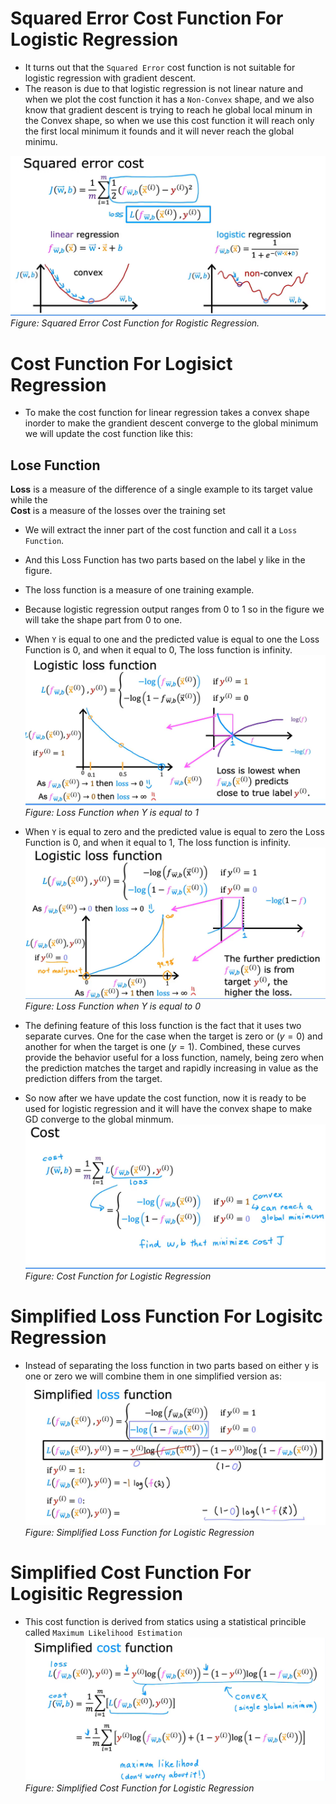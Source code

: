 # Squared Error Cost Function For Logistic Regression
- It turns out that the `Squared Error` cost function is not suitable for logistic regression with gradient descent.
- The reason is due to that logistic regression is not linear nature and when we plot the cost function it has a `Non-Convex` shape,
and we also know that gradient descent is trying to reach he global local minum in the Convex shape,
so when we use this cost function it will reach only the first local minimum it founds and it will never reach the global minimu.

![Squared Error Cost Function for logistic regression](/Images/C1_W3_SquarredErrorCost.png)  
*Figure: Squared Error Cost Function for Rogistic Regression.*  

# Cost Function For Logisict Regression
- To make the cost function for linear regression takes a convex shape inorder to make the grandient descent converge to the global minimum
we will update the cost function like this:  
## Lose Function 
**Loss** is a measure of the difference of a single example to its target value while the  
**Cost** is a measure of the losses over the training set
- We will extract the inner part of the cost function and call it a `Loss Function`.
- And this Loss Function has two parts based on the label y like in the figure.
- The loss function is a measure of one training example.
- Because logistic regression output ranges from 0 to 1 so in the figure we will take the shape part from 0 to one.
- When `Y` is equal to one and the predicted value is equal to one the Loss Function is 0, and when it equal to 0, The loss function is infinity.
![Loss Function with Y = 1](/Images/C1_W3_LossFunction_Y1.png)   
*Figure: Loss Function when Y is equal to 1*  

- When `Y` is equal to zero and the predicted value is equal to zero the Loss Function is 0, and when it equal to 1, The loss function is infinity.
![Loss Function with Y = 0](/Images/C1_W3_LossFunction_Y0.png)  
*Figure: Loss Function when Y is equal to 0* 

- The defining feature of this loss function is the fact that it uses two separate curves. One for the case when the target is zero or ($y=0$) and another for when the target is one ($y=1$). Combined, these curves provide the behavior useful for a loss function, namely, being zero when the prediction matches the target and rapidly increasing in value as the prediction differs from the target.
- So now after we have update the cost function, now it is ready to be used for logistic regression and it will have the convex shape to make GD converge to the global minmum.
![Cost Function for Logistic Regression](/Images/C1_W3_CostFunctionForLogisticRegression.png)  
*Figure: Cost Function for Logistic Regression* 

# Simplified Loss Function For Logisitc Regression
- Instead of separating the loss function in two parts based on either y is one or zero 
we will combine them in one simplified version as:
![Simplified Loss Function for Logistic Regression](/Images/C1_W3_SimplifiedLossFunction.png)  
*Figure: Simplified Loss Function for Logistic Regression* 

# Simplified Cost Function For Logisitic Regression
- This cost function is derived from statics using a statistical princible called `Maximum Likelihood Estimation`
![Simplified Cost Function for Logistic Regression](/Images/C1_W3_SimplifiedCostFunction.png)  
*Figure: Simplified Cost Function for Logistic Regression* 

